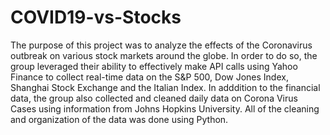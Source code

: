 # COVID19-vs-Stocks

The purpose of this project was to analyze the effects of the Coronavirus outbreak on various stock markets around the globe. In order to do so, the group leveraged their ability to effectively make API calls using Yahoo Finance to collect real-time data on the S&P 500, Dow Jones Index, Shanghai Stock Exchange and the Italian Index. In adddition to the financial data, the group also collected and cleaned daily data on Corona Virus Cases using information from Johns Hopkins University. All of the cleaning and organization of the data was done using Python.

